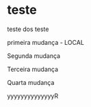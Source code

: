 # teste
teste dos teste

primeira mudança - LOCAL

Segunda mudança

Terceira mudança

Quarta mudança

yyyyyyyyyyyyyyR
